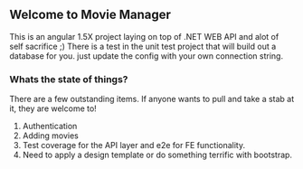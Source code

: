 ## Welcome to Movie Manager

This is an angular 1.5X project laying on top of .NET WEB API and alot of self sacrifice ;)
There is a test in the unit test project that will build out a database for you. just update the config with your own connection string.

### Whats the state of things?

There are a few outstanding items. If anyone wants to pull and take a stab at it, they are welcome to!
1. Authentication
2. Adding movies
3. Test coverage for the API layer and e2e for FE functionality.
4. Need to apply a design template or do something terrific with bootstrap.
